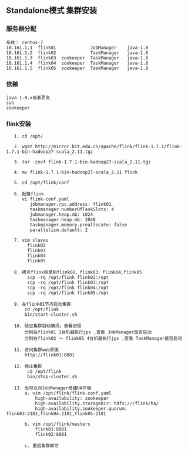 ## Standalone模式 集群安装



### 服务器分配
    系统： centos-7
    10.161.1.1  flink01             JobManager    java-1.8
    10.161.1.2  flink02             TaskManager   java-1.8
    10.161.1.3  flink03  zookeeper  TaskManager   java-1.8
    10.161.1.4  flink04  zookeeper  TaskManager   java-1.8
    10.161.1.5  flink05  zookeeper  TaskManager   java-1.8

###  依赖
    java 1.8.x或者更高
    ssh
    zookeeper

### flink安装
   ```
      1. cd /opt/
      
      2. wget http://mirror.bit.edu.cn/apache/flink/flink-1.7.1/flink-1.7.1-bin-hadoop27-scala_2.11.tgz  
       
      3. tar -zxvf flink-1.7.1-bin-hadoop27-scala_2.11.tgz 
      
      4. mv flink-1.7.1-bin-hadoop27-scala_2.11 flink
      
      5. cd /opt/flink/conf
      
      6. 配置flink
         vi flink-conf.yaml
            jobmanager.rpc.address: flink01
            taskmanager.numberOfTaskSlots: 4
            jobmanager.heap.mb: 1024
            taskmanager.heap.mb: 2048
            taskmanager.memory.preallocate: false
            parallelism.default: 2
          
      7. vim slaves
           flink02
           flink03
           flink04
           flink05
           
      8. 拷贝flink目录到flink02，flink03，flink04,flink05
           scp -rq /opt/flink flink02:/opt
           scp -rq /opt/flink flink03:/opt
           scp -rq /opt/flink flink04:/opt
           scp -rq /opt/flink flink05:/opt
           
      9. 在flink01节点启动集群
          cd /opt/flink
          bin/start-cluster.sh
          
      10. 验证集群启动情况，查看进程
          分别在flink01 1台机器执行jps ,查看 JobManager是否启动
          分别在flink02 ～ flink05 4台机器执行jps ,查看 TaskManager是否启动
          
      11. 访问集群web界面
          http://flink01:8081
          
      12. 停止集群
           cd /opt/flink
           bin/stop-cluster.sh
           
      13. 也可以对JobManager搭建HA环境
          a. vim /opt/flink/flink-conf.yaml
              high-availability: zookeeper
              high-availability.storageDir: hdfs:///flink/ha/
              high-availability.zookeeper.quorum: flink03:2181,flink04:2181,flink05:2181
              
          b. vim /opt/flink/masters
              flink01:8081
              flink02:8081
              
          c. 重启集群即可

     
   ```

   